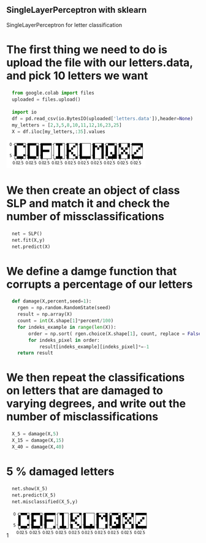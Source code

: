 ## SingleLayerPerceptron with sklearn

SingleLayerPerceptron for letter classification

# The first thing we need to do is upload the file with our letters.data, and pick 10 letters we want

```python
  from google.colab import files
  uploaded = files.upload()

  import io
  df = pd.read_csv(io.BytesIO(uploaded['letters.data']),header=None)
  my_letters = [2,3,5,8,10,11,12,16,23,25]
  X = df.iloc[my_letters,:35].values
```
![Screenshot](pictures/letters.png)

# We then create an object of class SLP and match it and check the number of missclassifications

```python
  net = SLP()
  net.fit(X,y)
  net.predict(X)
```
# We define a damge function that corrupts a percentage of our letters

```python
  def damage(X,percent,seed=1):
    rgen = np.random.RandomState(seed)
    result = np.array(X)
    count = int(X.shape[1]*percent/100)
    for indeks_example in range(len(X)):
        order = np.sort( rgen.choice(X.shape[1], count, replace = False))
        for indeks_pixel in order:
            result[indeks_example][indeks_pixel]*=-1
    return result
```

# We then repeat the classifications on letters that are damaged to varying degrees, and write out the number of misclassifications

```python
  X_5 = damage(X,5)
  X_15 = damage(X,15)
  X_40 = damage(X,40)
```
# 5 % damaged letters

```python
  net.show(X_5)
  net.predict(X_5)
  net.misclassified(X_5,y)
```
1 
![Screenshot](pictures/letters_damaged_by_5.png)
